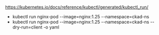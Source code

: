 https://kubernetes.io/docs/reference/kubectl/generated/kubectl_run/

- kubectl run nginx-pod --image=nginx:1.25 --namespace=ckad-ns
- kubectl run nginx-pod --image=nginx:1.25 --namespace=ckad-ns --dry-run=client -o yaml